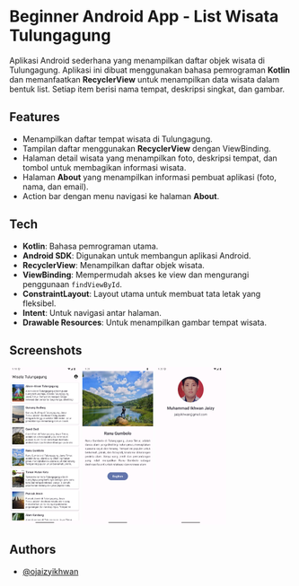 
# Beginner Android App - List Wisata Tulungagung

Aplikasi Android sederhana yang menampilkan daftar objek wisata di Tulungagung. Aplikasi ini dibuat menggunakan bahasa pemrograman **Kotlin** dan memanfaatkan **RecyclerView** untuk menampilkan data wisata dalam bentuk list. Setiap item berisi nama tempat, deskripsi singkat, dan gambar.


## Features

- Menampilkan daftar tempat wisata di Tulungagung.
- Tampilan daftar menggunakan **RecyclerView** dengan ViewBinding.
- Halaman detail wisata yang menampilkan foto, deskripsi tempat, dan tombol untuk membagikan informasi wisata.
- Halaman **About** yang menampilkan informasi pembuat aplikasi (foto, nama, dan email).
- Action bar dengan menu navigasi ke halaman **About**.


## Tech

- **Kotlin**: Bahasa pemrograman utama.
- **Android SDK**: Digunakan untuk membangun aplikasi Android.
- **RecyclerView**: Menampilkan daftar objek wisata.
- **ViewBinding**: Mempermudah akses ke view dan mengurangi penggunaan `findViewById`.
- **ConstraintLayout**: Layout utama untuk membuat tata letak yang fleksibel.
- **Intent**: Untuk navigasi antar halaman.
- **Drawable Resources**: Untuk menampilkan gambar tempat wisata.


## Screenshots

<p>
<img src="screenshot/ss_1.png" width="25%"/>
<img src="screenshot/ss_2.png" width="25%"/>
<img src="screenshot/ss_3.png" width="25%"/>
</p>


## Authors

- [@ojaizyikhwan](https://github.com/jaizyikhwan)

